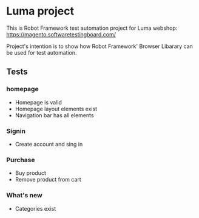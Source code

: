 # Luma project
This is Robot Framework test automation project for Luma webshop:
https://magento.softwaretestingboard.com/

Project's intention is to show how Robot Framework' Browser Libarary can be used for test automation.

## Tests
### homepage
- Homepage is valid
- Homepage layout elements exist
- Navigation bar has all elements
### Signin
- Create account and sing in
### Purchase
- Buy product
- Remove product from cart
### What's new
- Categories exist